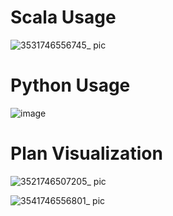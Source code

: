 
# Scala Usage
![3531746556745_ pic](https://github.com/user-attachments/assets/3a2c99be-8624-4466-91f1-6ba7215b867d)


# Python Usage
![image](https://github.com/user-attachments/assets/9ee44d9e-e73f-43bd-aa69-1a33c3cecaa5)

# Plan Visualization

![3521746507205_ pic](https://github.com/user-attachments/assets/6161e2b0-f9d7-454c-821f-de4427a1cc43)


![3541746556801_ pic](https://github.com/user-attachments/assets/67d9476d-3790-4a9e-bd4d-0f15b7f9e36c)

